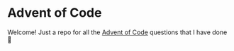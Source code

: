 # Advent of Code

Welcome! Just a repo for all the [Advent of Code](https://adventofcode.com) questions that I have done :tada:
